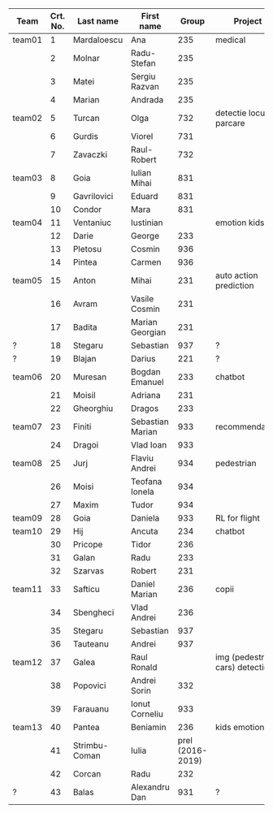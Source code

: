 | Team   | Crt. No. | Last name     | First name       | Group            | Project                          |
|--------|----------|---------------|------------------|------------------|----------------------------------|
| team01 | 1        | Mardaloescu   | Ana              | 235              | medical                          |
|        | 2        | Molnar        | Radu-Stefan      | 235              |                                  |
|        | 3        | Matei         | Sergiu Razvan    | 235              |                                  |
|        | 4        | Marian        | Andrada          | 235              |                                  |
| team02 | 5        | Turcan        | Olga             | 732              | detectie locuri parcare          |
|        | 6        | Gurdis        | Viorel           | 731              |                                  |
|        | 7        | Zavaczki      | Raul-Robert      | 732              |                                  |
| team03 | 8        | Goia          | Iulian Mihai     | 831              |                                  |
|        | 9        | Gavrilovici   | Eduard           | 831              |                                  |
|        | 10       | Condor        | Mara             | 831              |                                  |
| team04 | 11       | Ventaniuc     | Iustinian        |                  | emotion kids                     |
|        | 12       | Darie         | George           | 233              |                                  |
|        | 13       | Pletosu       | Cosmin           | 936              |                                  |
|        | 14       | Pintea        | Carmen           | 936              |                                  |
| team05 | 15       | Anton         | Mihai            | 231              | auto action prediction           |
|        | 16       | Avram         | Vasile Cosmin    | 231              |                                  |
|        | 17       | Badita        | Marian Georgian  | 231              |                                  |
|  ?     | 18       | Stegaru       | Sebastian        | 937              |   ?                               |
|  ?     | 19       | Blajan        | Darius           | 221              |    ?                              |
| team06 | 20       | Muresan       | Bogdan Emanuel   | 233              | chatbot                          |
|        | 21       | Moisil        | Adriana          | 231              |                                  |
|        | 22       | Gheorghiu     | Dragos           | 233              |                                  |
| team07 | 23       | Finiti        | Sebastian Marian | 933              | recommendation                   |
|        | 24       | Dragoi        | Vlad Ioan        | 933              |                                  |
| team08 | 25       | Jurj          | Flaviu Andrei    | 934              | pedestrian                       |
|        | 26       | Moisi         | Teofana Ionela   | 934              |                                  |
|        | 27       | Maxim         | Tudor            | 934              |                                  |
| team09 | 28       | Goia          | Daniela          | 933              | RL for flight                    |
| team10 | 29       | Hij           | Ancuta           | 234              | chatbot                          |
|        | 30       | Pricope       | Tidor            | 236              |                                  |
|        | 31       | Galan         | Radu             | 233              |                                  |
|        | 32       | Szarvas       | Robert           | 231              |                                  |
| team11 | 33       | Safticu       | Daniel Marian    | 236              | copii                            |
|        | 34       | Sbengheci     | Vlad Andrei      | 236              |                                  |
|        | 35       | Stegaru       | Sebastian        | 937              |                                  |
|        | 36       | Tauteanu      | Andrei           | 937              |                                  |
| team12 | 37       | Galea         | Raul Ronald      |                  | img (pedestrain, cars) detection |
|        | 38       | Popovici      | Andrei Sorin     | 332              |                                  |
|        | 39       | Farauanu      | Ionut Corneliu   | 933              |                                  |
| team13 | 40       | Pantea        | Beniamin         | 236              | kids emotion                     |
|        | 41       | Strimbu-Coman | Iulia            | prel (2016-2019) |                                  |
|        | 42       | Corcan        | Radu             | 232              |                                  |
| ?      | 43       | Balas 	    | Alexandru Dan    | 931		  | ? 				     |

